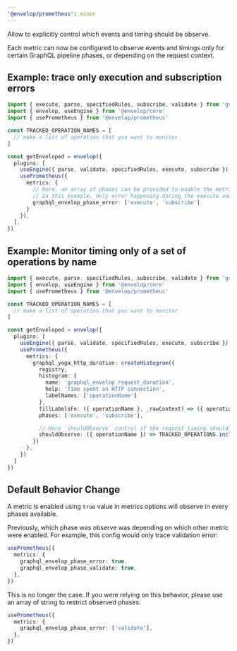 ```yaml
---
'@envelop/prometheus': minor
---
```


Allow to explicitly control which events and timing should be observe.

Each metric can now be configured to observe events and timings only for certain GraphQL pipeline
phases, or depending on the request context.

## Example: trace only execution and subscription errors

```ts
import { execute, parse, specifiedRules, subscribe, validate } from 'graphql'
import { envelop, useEngine } from '@envelop/core'
import { usePrometheus } from '@envelop/prometheus'

const TRACKED_OPERATION_NAMES = [
  // make a list of operation that you want to monitor
]

const getEnveloped = envelop({
  plugins: [
    useEngine({ parse, validate, specifiedRules, execute, subscribe }),
    usePrometheus({
      metrics: {
        // Here, an array of phases can be provided to enable the metric only on certain phases.
        // In this example, only error happening during the execute and subscribe phases will tracked
        graphql_envelop_phase_error: ['execute', 'subscribe']
      }
    }),
  ],
})
```

## Example: Monitor timing only of a set of operations by name

```ts
import { execute, parse, specifiedRules, subscribe, validate } from 'graphql'
import { envelop, useEngine } from '@envelop/core'
import { usePrometheus } from '@envelop/prometheus'

const TRACKED_OPERATION_NAMES = [
  // make a list of operation that you want to monitor
]

const getEnveloped = envelop({
  plugins: [
    useEngine({ parse, validate, specifiedRules, execute, subscribe }),
    usePrometheus({
      metrics: {
        graphql_yoga_http_duration: createHistogram({
          registry,
          histogram: {
            name: 'graphql_envelop_request_duration',
            help: 'Time spent on HTTP connection',
            labelNames: ['operationName']
          },
          fillLabelsFn: ({ operationName }, _rawContext) => ({ operationName, }),
          phases: ['execute', 'subscribe'],

          // Here `shouldObserve` control if the request timing should be observed, based on context
          shouldObserve: ({ operationName }) => TRACKED_OPERATIONS.includes(operationName),
        })
      },
    })
  ]
})
```

## Default Behavior Change

A metric is enabled using `true` value in metrics options will observe in every
phases available.

Previously, which phase was observe was depending on which other metric were enabled. For example,
this config would only trace validation error:

```ts
usePrometheus({
  metrics: {
    graphql_envelop_phase_error: true,
    graphql_envelop_phase_validate: true,
  },
})
```

This is no longer the case. If you were relying on this behavior, please use an array of string to
restrict observed phases.

```ts
usePrometheus({
  metrics: {
    graphql_envelop_phase_error: ['validate'],
  },
})
```